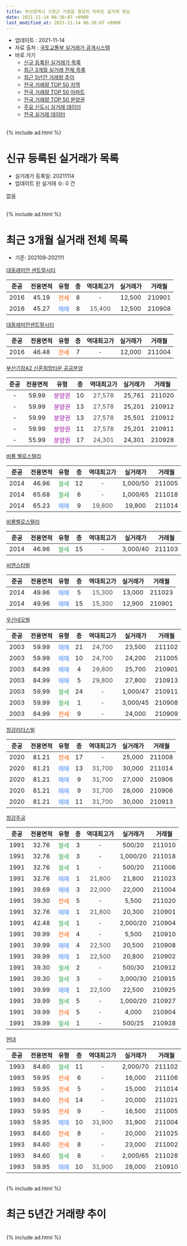 ```yaml
---
title: 부산광역시 기장군 기장읍 청강리 아파트 실거래 정보
date: 2021-11-14 06:36:07 +0900
last_modified_at: 2021-11-14 06:36:07 +0900
---
```


* 업데이트 : 2021-11-14
* 자료 출처 : [국토교통부 실거래가 공개시스템](http://rt.molit.go.kr)
* 바로 가기
    * [신규 등록된 실거래가 목록](#신규-등록된-실거래가-목록)
    * [최근 3개월 실거래 전체 목록](#최근-3개월-실거래-전체-목록)
    * [최근 5년간 거래량 추이](#최근-5년간-거래량-추이)
    * [전국 거래량 TOP 50 지역](https://inasie.github.io/apt-trade-info/최근-3개월-전국에서-가장-거래가-많이-발생한-지역)
    * [전국 거래량 TOP 50 아파트](https://inasie.github.io/apt-trade-info/최근-3개월-전국에서-가장-거래가-많이-발생한-아파트)
    * [전국 거래량 TOP 50 분양권](https://inasie.github.io/apt-trade-info/최근-3개월-전국에서-가장-거래가-많이-발생한-분양권)
    * [주요 신도시 실거래 데이터](https://inasie.github.io/apt-trade-info/주요-신도시)
    * [전국 실거래 데이터](https://inasie.github.io/apt-trade-info/전국)
<br>
{% include ad.html %}
<br>

# 신규 등록된 실거래가 목록
* 실거래가 등록일: 20211114
* 업데이트 된 실거래 수: 0 건

없음

<br>
{% include ad.html %}
<br>

# 최근 3개월 실거래 전체 목록
* 기준: 202109-202111


[대동레미안 센트럴시티](https://search.naver.com/search.naver?query=%EB%B6%80%EC%82%B0%EA%B4%91%EC%97%AD%EC%8B%9C+%EA%B8%B0%EC%9E%A5%EA%B5%B0+%EA%B8%B0%EC%9E%A5%EC%9D%8D+%EC%B2%AD%EA%B0%95%EB%A6%AC+%EB%8C%80%EB%8F%99%EB%A0%88%EB%AF%B8%EC%95%88+%EC%84%BC%ED%8A%B8%EB%9F%B4%EC%8B%9C%ED%8B%B0)

|준공|전용면적|유형|층|역대최고가|실거래가|거래월|
|:---:|:---:|:---:|:---:|:---:|:---:|:---:|
|2016|45.19|<span style="color:#ff5a00">전세</span>|8|<span style="color:#444444">-</span>|12,500|210901|
|2016|45.27|<span style="color:#4285f3">매매</span>|8|<span style="color:#444444">15,400</span>|12,500|210908|

[대동레미안센트럴시티](https://search.naver.com/search.naver?query=%EB%B6%80%EC%82%B0%EA%B4%91%EC%97%AD%EC%8B%9C+%EA%B8%B0%EC%9E%A5%EA%B5%B0+%EA%B8%B0%EC%9E%A5%EC%9D%8D+%EC%B2%AD%EA%B0%95%EB%A6%AC+%EB%8C%80%EB%8F%99%EB%A0%88%EB%AF%B8%EC%95%88%EC%84%BC%ED%8A%B8%EB%9F%B4%EC%8B%9C%ED%8B%B0)

|준공|전용면적|유형|층|역대최고가|실거래가|거래월|
|:---:|:---:|:---:|:---:|:---:|:---:|:---:|
|2016|46.48|<span style="color:#ff5a00">전세</span>|7|<span style="color:#444444">-</span>|12,000|211004|

[부산기장A2 신혼희망타운 공공분양](https://search.naver.com/search.naver?query=%EB%B6%80%EC%82%B0%EA%B4%91%EC%97%AD%EC%8B%9C+%EA%B8%B0%EC%9E%A5%EA%B5%B0+%EA%B8%B0%EC%9E%A5%EC%9D%8D+%EC%B2%AD%EA%B0%95%EB%A6%AC+%EB%B6%80%EC%82%B0%EA%B8%B0%EC%9E%A5A2+%EC%8B%A0%ED%98%BC%ED%9D%AC%EB%A7%9D%ED%83%80%EC%9A%B4+%EA%B3%B5%EA%B3%B5%EB%B6%84%EC%96%91)

|준공|전용면적|유형|층|역대최고가|실거래가|거래월|
|:---:|:---:|:---:|:---:|:---:|:---:|:---:|
|-|59.99|<span style="color:#9C11A5">분양권</span>|10|<span style="color:#444444">27,578</span>|25,761|211020|
|-|59.99|<span style="color:#9C11A5">분양권</span>|13|<span style="color:#444444">27,578</span>|25,201|210912|
|-|59.99|<span style="color:#9C11A5">분양권</span>|13|<span style="color:#444444">27,578</span>|25,501|210912|
|-|59.99|<span style="color:#9C11A5">분양권</span>|11|<span style="color:#444444">27,578</span>|25,201|210911|
|-|55.99|<span style="color:#9C11A5">분양권</span>|17|<span style="color:#444444">24,301</span>|24,301|210928|

[비룡 벨로스텔라](https://search.naver.com/search.naver?query=%EB%B6%80%EC%82%B0%EA%B4%91%EC%97%AD%EC%8B%9C+%EA%B8%B0%EC%9E%A5%EA%B5%B0+%EA%B8%B0%EC%9E%A5%EC%9D%8D+%EC%B2%AD%EA%B0%95%EB%A6%AC+%EB%B9%84%EB%A3%A1+%EB%B2%A8%EB%A1%9C%EC%8A%A4%ED%85%94%EB%9D%BC)

|준공|전용면적|유형|층|역대최고가|실거래가|거래월|
|:---:|:---:|:---:|:---:|:---:|:---:|:---:|
|2014|46.96|<span style="color:#34a853">월세</span>|12|<span style="color:#444444">-</span>|1,000/50|211005|
|2014|65.68|<span style="color:#34a853">월세</span>|6|<span style="color:#444444">-</span>|1,000/65|211018|
|2014|65.23|<span style="color:#4285f3">매매</span>|9|<span style="color:#444444">19,800</span>|19,800|211014|

[비룡벨로스텔라](https://search.naver.com/search.naver?query=%EB%B6%80%EC%82%B0%EA%B4%91%EC%97%AD%EC%8B%9C+%EA%B8%B0%EC%9E%A5%EA%B5%B0+%EA%B8%B0%EC%9E%A5%EC%9D%8D+%EC%B2%AD%EA%B0%95%EB%A6%AC+%EB%B9%84%EB%A3%A1%EB%B2%A8%EB%A1%9C%EC%8A%A4%ED%85%94%EB%9D%BC)

|준공|전용면적|유형|층|역대최고가|실거래가|거래월|
|:---:|:---:|:---:|:---:|:---:|:---:|:---:|
|2014|46.96|<span style="color:#34a853">월세</span>|15|<span style="color:#444444">-</span>|3,000/40|211103|

[씨앤스타빌](https://search.naver.com/search.naver?query=%EB%B6%80%EC%82%B0%EA%B4%91%EC%97%AD%EC%8B%9C+%EA%B8%B0%EC%9E%A5%EA%B5%B0+%EA%B8%B0%EC%9E%A5%EC%9D%8D+%EC%B2%AD%EA%B0%95%EB%A6%AC+%EC%94%A8%EC%95%A4%EC%8A%A4%ED%83%80%EB%B9%8C)

|준공|전용면적|유형|층|역대최고가|실거래가|거래월|
|:---:|:---:|:---:|:---:|:---:|:---:|:---:|
|2014|49.96|<span style="color:#4285f3">매매</span>|5|<span style="color:#444444">15,300</span>|13,000|211023|
|2014|49.96|<span style="color:#4285f3">매매</span>|15|<span style="color:#444444">15,300</span>|12,900|210901|

[우신네오빌](https://search.naver.com/search.naver?query=%EB%B6%80%EC%82%B0%EA%B4%91%EC%97%AD%EC%8B%9C+%EA%B8%B0%EC%9E%A5%EA%B5%B0+%EA%B8%B0%EC%9E%A5%EC%9D%8D+%EC%B2%AD%EA%B0%95%EB%A6%AC+%EC%9A%B0%EC%8B%A0%EB%84%A4%EC%98%A4%EB%B9%8C)

|준공|전용면적|유형|층|역대최고가|실거래가|거래월|
|:---:|:---:|:---:|:---:|:---:|:---:|:---:|
|2003|59.99|<span style="color:#4285f3">매매</span>|21|<span style="color:#444444">24,700</span>|23,500|211102|
|2003|59.99|<span style="color:#4285f3">매매</span>|10|<span style="color:#444444">24,700</span>|24,200|211005|
|2003|84.99|<span style="color:#4285f3">매매</span>|4|<span style="color:#444444">29,800</span>|25,700|210901|
|2003|84.99|<span style="color:#4285f3">매매</span>|5|<span style="color:#444444">29,800</span>|27,800|210913|
|2003|59.99|<span style="color:#34a853">월세</span>|24|<span style="color:#444444">-</span>|1,000/47|210911|
|2003|59.99|<span style="color:#34a853">월세</span>|1|<span style="color:#444444">-</span>|3,000/45|210908|
|2003|84.99|<span style="color:#ff5a00">전세</span>|9|<span style="color:#444444">-</span>|24,000|210909|

[청강리더스빌](https://search.naver.com/search.naver?query=%EB%B6%80%EC%82%B0%EA%B4%91%EC%97%AD%EC%8B%9C+%EA%B8%B0%EC%9E%A5%EA%B5%B0+%EA%B8%B0%EC%9E%A5%EC%9D%8D+%EC%B2%AD%EA%B0%95%EB%A6%AC+%EC%B2%AD%EA%B0%95%EB%A6%AC%EB%8D%94%EC%8A%A4%EB%B9%8C)

|준공|전용면적|유형|층|역대최고가|실거래가|거래월|
|:---:|:---:|:---:|:---:|:---:|:---:|:---:|
|2020|81.21|<span style="color:#ff5a00">전세</span>|17|<span style="color:#444444">-</span>|25,000|211008|
|2020|81.21|<span style="color:#4285f3">매매</span>|13|<span style="color:#444444">31,700</span>|30,000|211014|
|2020|81.21|<span style="color:#4285f3">매매</span>|9|<span style="color:#444444">31,700</span>|27,000|210906|
|2020|81.21|<span style="color:#4285f3">매매</span>|9|<span style="color:#444444">31,700</span>|28,000|210906|
|2020|81.21|<span style="color:#4285f3">매매</span>|11|<span style="color:#444444">31,700</span>|30,000|210913|

[청강주공](https://search.naver.com/search.naver?query=%EB%B6%80%EC%82%B0%EA%B4%91%EC%97%AD%EC%8B%9C+%EA%B8%B0%EC%9E%A5%EA%B5%B0+%EA%B8%B0%EC%9E%A5%EC%9D%8D+%EC%B2%AD%EA%B0%95%EB%A6%AC+%EC%B2%AD%EA%B0%95%EC%A3%BC%EA%B3%B5)

|준공|전용면적|유형|층|역대최고가|실거래가|거래월|
|:---:|:---:|:---:|:---:|:---:|:---:|:---:|
|1991|32.76|<span style="color:#34a853">월세</span>|3|<span style="color:#444444">-</span>|500/20|211010|
|1991|32.76|<span style="color:#34a853">월세</span>|3|<span style="color:#444444">-</span>|1,000/20|211018|
|1991|32.76|<span style="color:#34a853">월세</span>|1|<span style="color:#444444">-</span>|500/20|211006|
|1991|32.76|<span style="color:#4285f3">매매</span>|1|<span style="color:#444444">21,800</span>|21,800|211023|
|1991|39.69|<span style="color:#4285f3">매매</span>|3|<span style="color:#444444">22,000</span>|22,000|211004|
|1991|39.30|<span style="color:#ff5a00">전세</span>|5|<span style="color:#444444">-</span>|5,500|211020|
|1991|32.76|<span style="color:#4285f3">매매</span>|1|<span style="color:#444444">21,800</span>|20,300|210901|
|1991|42.48|<span style="color:#34a853">월세</span>|1|<span style="color:#444444">-</span>|2,000/20|210904|
|1991|39.99|<span style="color:#ff5a00">전세</span>|4|<span style="color:#444444">-</span>|5,500|210910|
|1991|39.99|<span style="color:#4285f3">매매</span>|4|<span style="color:#444444">22,500</span>|20,500|210908|
|1991|39.99|<span style="color:#4285f3">매매</span>|1|<span style="color:#444444">22,500</span>|20,800|210902|
|1991|39.30|<span style="color:#34a853">월세</span>|2|<span style="color:#444444">-</span>|500/30|210912|
|1991|39.30|<span style="color:#34a853">월세</span>|3|<span style="color:#444444">-</span>|3,000/30|210915|
|1991|39.99|<span style="color:#4285f3">매매</span>|1|<span style="color:#444444">22,500</span>|22,500|210925|
|1991|39.99|<span style="color:#34a853">월세</span>|5|<span style="color:#444444">-</span>|1,000/20|210927|
|1991|39.99|<span style="color:#ff5a00">전세</span>|5|<span style="color:#444444">-</span>|4,000|210904|
|1991|39.99|<span style="color:#34a853">월세</span>|1|<span style="color:#444444">-</span>|500/25|210928|


<script async src="//pagead2.googlesyndication.com/pagead/js/adsbygoogle.js"></script>
<!-- 기본 -->
<ins class="adsbygoogle"
     style="display:block"
     data-ad-client="ca-pub-2446590836940007"
     data-ad-slot="1659523306"
     data-ad-format="auto"
     data-full-width-responsive="true"></ins>
<script>
(adsbygoogle = window.adsbygoogle || []).push({});
</script>


[현대](https://search.naver.com/search.naver?query=%EB%B6%80%EC%82%B0%EA%B4%91%EC%97%AD%EC%8B%9C+%EA%B8%B0%EC%9E%A5%EA%B5%B0+%EA%B8%B0%EC%9E%A5%EC%9D%8D+%EC%B2%AD%EA%B0%95%EB%A6%AC+%ED%98%84%EB%8C%80)

|준공|전용면적|유형|층|역대최고가|실거래가|거래월|
|:---:|:---:|:---:|:---:|:---:|:---:|:---:|
|1993|84.60|<span style="color:#34a853">월세</span>|11|<span style="color:#444444">-</span>|2,000/70|211102|
|1993|59.95|<span style="color:#ff5a00">전세</span>|6|<span style="color:#444444">-</span>|16,000|211106|
|1993|59.95|<span style="color:#ff5a00">전세</span>|5|<span style="color:#444444">-</span>|15,000|211014|
|1993|84.60|<span style="color:#ff5a00">전세</span>|14|<span style="color:#444444">-</span>|20,000|211021|
|1993|59.95|<span style="color:#ff5a00">전세</span>|9|<span style="color:#444444">-</span>|16,500|211005|
|1993|59.95|<span style="color:#4285f3">매매</span>|10|<span style="color:#444444">31,900</span>|31,900|211004|
|1993|84.60|<span style="color:#ff5a00">전세</span>|8|<span style="color:#444444">-</span>|20,000|211025|
|1993|84.60|<span style="color:#ff5a00">전세</span>|8|<span style="color:#444444">-</span>|23,000|211002|
|1993|84.60|<span style="color:#34a853">월세</span>|8|<span style="color:#444444">-</span>|2,000/65|211028|
|1993|59.95|<span style="color:#4285f3">매매</span>|10|<span style="color:#444444">31,900</span>|28,000|210910|


<br>
{% include ad.html %}
<br>

# 최근 5년간 거래량 추이


<div style="width:100%;">
    <canvas id="deal_progress" height="200"></canvas>
</div>

<script>
new Chart(document.getElementById("deal_progress"), {
    type: 'line',
    data: {
        labels: ['201611','201612','201701','201702','201703','201704','201705','201706','201707','201708','201709','201710','201711','201712','201801','201802','201803','201804','201805','201806','201807','201808','201809','201810','201811','201812','201901','201902','201903','201904','201905','201906','201907','201908','201909','201910','201911','201912','202001','202002','202003','202004','202005','202006','202007','202008','202009','202010','202011','202012','202101','202102','202103','202104','202105','202106','202107','202108','202109','202110','202111'],
        datasets: [{
            label: '매매',
            pointRadius: 1,
            data: [30, 15, 16, 11, 9, 12, 13, 17, 15, 9, 9, 8, 4, 7, 6, 5, 2, 4, 2, 4, 4, 3, 7, 4, 0, 4, 3, 2, 7, 2, 5, 6, 6, 12, 3, 6, 19, 11, 6, 10, 10, 8, 13, 13, 18, 8, 14, 41, 71, 38, 41, 33, 26, 65, 55, 41, 24, 18, 16, 8, 1],
            borderColor: "rgba(255, 201, 14, 1)",
            backgroundColor: "rgba(255, 201, 14, 0.5)",
            fill: false,
            lineTension: 0
        },{
            label: '전월세',
            pointRadius: 1,
            data: [11, 12, 12, 18, 20, 21, 19, 25, 13, 14, 10, 19, 11, 3, 16, 10, 13, 17, 11, 18, 10, 4, 13, 15, 5, 4, 9, 11, 4, 11, 9, 16, 11, 12, 17, 14, 14, 9, 12, 13, 18, 14, 7, 20, 5, 21, 16, 15, 17, 20, 20, 12, 18, 30, 38, 21, 14, 14, 11, 14, 3],
            borderColor: "rgba(0, 141, 185, 1)",
            backgroundColor: "rgba(0, 141, 185, 0.5)",
            fill: false,
            lineTension: 0
        }
        ]
    },
    options: {
        responsive: true,
        title: {
            display: false
        },
        tooltips: {
            mode: 'index',
            intersect: false
        },
        hover: {
            mode: 'nearest',
            intersect: true
        },
        scales: {
            xAxes: [{
                display: true,
                scaleLabel: {
                    display: true,
                    labelString: '년/월'
                }
            }],
            yAxes: [{
                display: true,
                ticks: {
                    suggestedMin: 0,
                },
                scaleLabel: {
                    display: true,
                    labelString: '실거래 수'
                }
            }]
        }
    }
});

</script>


<br>
{% include ad.html %}
<br>

